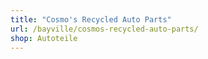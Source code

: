 ```yaml
---
title: "Cosmo's Recycled Auto Parts"
url: /bayville/cosmos-recycled-auto-parts/
shop: Autoteile
---
```

